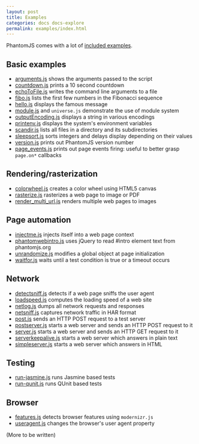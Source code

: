 ```yaml
---
layout: post
title: Examples
categories: docs docs-explore
permalink: examples/index.html
---
```


PhantomJS comes with a lot of [included examples](https://github.com/ariya/phantomjs/tree/master/examples).

## Basic examples

* [arguments.js](https://github.com/ariya/phantomjs/blob/master/examples/arguments.js) shows the arguments passed to the script
* [countdown.js](https://github.com/ariya/phantomjs/blob/master/examples/countdown.js) prints a 10 second countdown
* [echoToFile.js](https://github.com/ariya/phantomjs/blob/master/examples/echoToFile.js) writes the command line arguments to a file
* [fibo.js](https://github.com/ariya/phantomjs/blob/master/examples/fibo.js) lists the first few numbers in the Fibonacci sequence
* [hello.js](https://github.com/ariya/phantomjs/blob/master/examples/hello.js) displays the famous message
* [module.js](https://github.com/ariya/phantomjs/blob/master/examples/module.js) and `universe.js` demonstrate the use of module system
* [outputEncoding.js](https://github.com/ariya/phantomjs/blob/master/examples/outputEncoding.js) displays a string in various encodings
* [printenv.js](https://github.com/ariya/phantomjs/blob/master/examples/printenv.js) displays the system's environment variables
* [scandir.js](https://github.com/ariya/phantomjs/blob/master/examples/scandir.js) lists all files in a directory and its subdirectories
* [sleepsort.js](https://github.com/ariya/phantomjs/blob/master/examples/sleepsort.js) sorts integers and delays display depending on their values
* [version.js](https://github.com/ariya/phantomjs/blob/master/examples/version.js) prints out PhantomJS version number
* [page_events.js](https://github.com/ariya/phantomjs/blob/master/examples/page_events.js) prints out page events firing: useful to better grasp `page.on*` callbacks

## Rendering/rasterization

* [colorwheel.js](https://github.com/ariya/phantomjs/blob/master/examples/colorwheel.js) creates a color wheel using HTML5 canvas
* [rasterize.js](https://github.com/ariya/phantomjs/blob/master/examples/rasterize.js) rasterizes a web page to image or PDF
* [render_multi_url.js](https://github.com/ariya/phantomjs/blob/master/examples/render_multi_url.js) renders multiple web pages to images

## Page automation

* [injectme.js](https://github.com/ariya/phantomjs/blob/master/examples/injectme.js) injects itself into a web page context
* [phantomwebintro.js](https://github.com/ariya/phantomjs/blob/master/examples/phantomwebintro.js) uses jQuery to read #intro element text from phantomjs.org
* [unrandomize.js](https://github.com/ariya/phantomjs/blob/master/examples/unrandomize.js) modifies a global object at page initialization
* [waitfor.js](https://github.com/ariya/phantomjs/blob/master/examples/waitfor.js) waits until a test condition is true or a timeout occurs

## Network

* [detectsniff.js](https://github.com/ariya/phantomjs/blob/master/examples/detectsniff.js) detects if a web page sniffs the user agent
* [loadspeed.js](https://github.com/ariya/phantomjs/blob/master/examples/loadspeed.js) computes the loading speed of a web site
* [netlog.js](https://github.com/ariya/phantomjs/blob/master/examples/netlog.js) dumps all network requests and responses
* [netsniff.js](https://github.com/ariya/phantomjs/blob/master/examples/netsniff.js) captures network traffic in HAR format
* [post.js](https://github.com/ariya/phantomjs/blob/master/examples/post.js) sends an HTTP POST request to a test server
* [postserver.js](https://github.com/ariya/phantomjs/blob/master/examples/postserver.js) starts a web server and sends an HTTP POST request to it
* [server.js](https://github.com/ariya/phantomjs/blob/master/examples/server.js) starts a web server and sends an HTTP GET request to it
* [serverkeepalive.js](https://github.com/ariya/phantomjs/blob/master/examples/serverkeepalive.js) starts a web server which answers in plain text
* [simpleserver.js](https://github.com/ariya/phantomjs/blob/master/examples/simpleserver.js) starts a web server which answers in HTML

## Testing

* [run-jasmine.js](https://github.com/ariya/phantomjs/blob/master/examples/run-jasmine.js) runs Jasmine based tests
* [run-qunit.js](https://github.com/ariya/phantomjs/blob/master/examples/run-qunit.js) runs QUnit based tests

## Browser

* [features.js](https://github.com/ariya/phantomjs/blob/master/examples/features.js) detects browser features using `modernizr.js`
* [useragent.js](https://github.com/ariya/phantomjs/blob/master/examples/useragent.js) changes the browser's user agent property

(More to be written)

